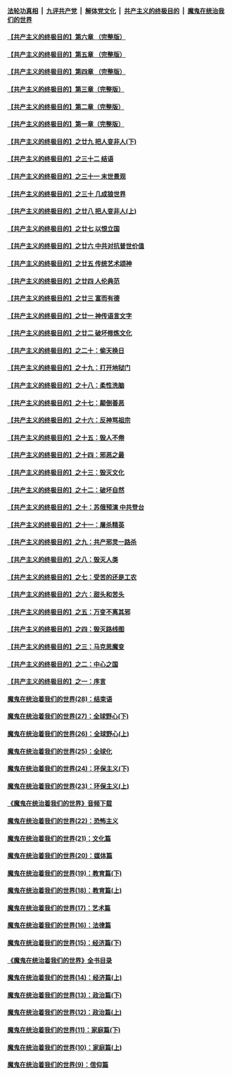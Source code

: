 

####  [法轮功真相](../../../../basic/blob/master/README.md?t=07090602) &nbsp;|&nbsp; [九评共产党](../../../../9ping.md/blob/master/README.md?t=07090602) &nbsp;|&nbsp; [解体党文化](../../../../jtdwh.md/blob/master/README.md?t=07090602)  &nbsp;|&nbsp; [共产主义的终极目的](../../../../gczydzjmd.md/blob/master/README.md?t=07090602) &nbsp;|&nbsp; [魔鬼在统治我们的世界](../../../../mgztzwmdsj.md/blob/master/README.md?t=07090602) 

#### [【共产主义的终极目的】第六章 （完整版）](../pages/nsc422/n11428913.md?t=07090602) 

#### [【共产主义的终极目的】第五章 （完整版）](../pages/nsc422/n11428912.md?t=07090602) 

#### [【共产主义的终极目的】第四章 （完整版）](../pages/nsc422/n11428907.md?t=07090602) 

#### [【共产主义的终极目的】第三章（完整版）](../pages/nsc422/n11428848.md?t=07090602) 

#### [【共产主义的终极目的】第二章（完整版）](../pages/nsc422/n11428831.md?t=07090602) 

#### [【共产主义的终极目的】第一章（完整版）](../pages/nsc422/n11417651.md?t=07090602) 

#### [【共产主义的终极目的】之廿九 把人变非人(下)](../pages/nsc422/n11344140.md?t=07090602) 

#### [【共产主义的终极目的】之三十二 结语](../pages/nsc422/n11360535.md?t=07090602) 

#### [【共产主义的终极目的】之三十一 末世景观](../pages/nsc422/n11351129.md?t=07090602) 

#### [【共产主义的终极目的】之三十 几成狼世界](../pages/nsc422/n11348280.md?t=07090602) 

#### [【共产主义的终极目的】之廿八 把人变非人(上)](../pages/nsc422/n11340492.md?t=07090602) 

#### [【共产主义的终极目的】之廿七 以恨立国](../pages/nsc422/n11336944.md?t=07090602) 

#### [【共产主义的终极目的】之廿六 中共对抗普世价值](../pages/nsc422/n11324785.md?t=07090602) 

#### [【共产主义的终极目的】之廿五 传统艺术颂神](../pages/nsc422/n11296396.md?t=07090602) 

#### [【共产主义的终极目的】之廿四 人伦典范](../pages/nsc422/n11296397.md?t=07090602) 

#### [【共产主义的终极目的】之廿三 富而有德](../pages/nsc422/n11283598.md?t=07090602) 

#### [【共产主义的终极目的】之廿一 神传语言文字](../pages/nsc422/n11263265.md?t=07090602) 

#### [【共产主义的终极目的】之廿二 破坏修炼文化](../pages/nsc422/n11245728.md?t=07090602) 

#### [【共产主义的终极目的】之二十：偷天换日](../pages/nsc422/n11238846.md?t=07090602) 

#### [【共产主义的终极目的】之十九：打开地狱门](../pages/nsc422/n11206376.md?t=07090602) 

#### [【共产主义的终极目的】之十八：柔性洗脑](../pages/nsc422/n11199994.md?t=07090602) 

#### [【共产主义的终极目的】之十七：颠倒善恶](../pages/nsc422/n11179782.md?t=07090602) 

#### [【共产主义的终极目的】之十六：反神骂祖宗](../pages/nsc422/n11166798.md?t=07090602) 

#### [【共产主义的终极目的】之十五：毁人不倦](../pages/nsc422/n11166792.md?t=07090602) 

#### [【共产主义的终极目的】之十四：邪恶之最](../pages/nsc422/n11150249.md?t=07090602) 

#### [【共产主义的终极目的】之十三：毁灭文化](../pages/nsc422/n11135227.md?t=07090602) 

#### [【共产主义的终极目的】之十二：破坏自然](../pages/nsc422/n11135214.md?t=07090602) 

#### [【共产主义的终极目的】之十：苏俄预演 中共登台](../pages/nsc422/n11118424.md?t=07090602) 

#### [【共产主义的终极目的】之十一：屠杀精英](../pages/nsc422/n11118442.md?t=07090602) 

#### [【共产主义的终极目的】之九：共产邪灵一路杀](../pages/nsc422/n11114139.md?t=07090602) 

#### [【共产主义的终极目的】之八：毁灭人类](../pages/nsc422/n11108503.md?t=07090602) 

#### [【共产主义的终极目的】之七：受苦的还是工农](../pages/nsc422/n11101809.md?t=07090602) 

#### [【共产主义的终极目的】之六：甜头和苦头](../pages/nsc422/n11096971.md?t=07090602) 

#### [【共产主义的终极目的】之五：万变不离其邪](../pages/nsc422/n11091285.md?t=07090602) 

#### [【共产主义的终极目的】之四：毁灭路线图](../pages/nsc422/n11086284.md?t=07090602) 

#### [【共产主义的终极目的】之三：马克思魔变](../pages/nsc422/n11061941.md?t=07090602) 

#### [【共产主义的终极目的】之二：中心之国](../pages/nsc422/n11047728.md?t=07090602) 

#### [【共产主义的终极目的】之一：序言](../pages/nsc422/n11086077.md?t=07090602) 

#### [魔鬼在统治着我们的世界(28)：结束语](../pages/nsc422/n10936246.md?t=07090602) 

#### [魔鬼在统治着我们的世界(27)：全球野心(下)](../pages/nsc422/n10928319.md?t=07090602) 

#### [魔鬼在统治着我们的世界(26)：全球野心(上)](../pages/nsc422/n10900318.md?t=07090602) 

#### [魔鬼在统治着我们的世界(25)：全球化](../pages/nsc422/n10788205.md?t=07090602) 

#### [魔鬼在统治着我们的世界(24)：环保主义(下)](../pages/nsc422/n10695307.md?t=07090602) 

#### [魔鬼在统治着我们的世界(23)：环保主义(上)](../pages/nsc422/n10688613.md?t=07090602) 

#### [《魔鬼在统治着我们的世界》音频下载](../pages/nsc422/n10635553.md?t=07090602) 

#### [魔鬼在统治着我们的世界(22)：恐怖主义](../pages/nsc422/n10614727.md?t=07090602) 

#### [魔鬼在统治着我们的世界(21)：文化篇](../pages/nsc422/n10597706.md?t=07090602) 

#### [魔鬼在统治着我们的世界(20)：媒体篇](../pages/nsc422/n10586579.md?t=07090602) 

#### [魔鬼在统治着我们的世界(19)：教育篇(下)](../pages/nsc422/n10564808.md?t=07090602) 

#### [魔鬼在统治着我们的世界(18)：教育篇(上)](../pages/nsc422/n10526970.md?t=07090602) 

#### [魔鬼在统治着我们的世界(17)：艺术篇](../pages/nsc422/n10499093.md?t=07090602) 

#### [魔鬼在统治着我们的世界(16)：法律篇](../pages/nsc422/n10485969.md?t=07090602) 

#### [魔鬼在统治着我们的世界(15)：经济篇(下)](../pages/nsc422/n10469975.md?t=07090602) 

#### [《魔鬼在统治着我们的世界》全书目录](../pages/nsc422/n10464261.md?t=07090602) 

#### [魔鬼在统治着我们的世界(14)：经济篇(上)](../pages/nsc422/n10457370.md?t=07090602) 

#### [魔鬼在统治着我们的世界(13)：政治篇(下)](../pages/nsc422/n10448270.md?t=07090602) 

#### [魔鬼在统治着我们的世界(12)：政治篇(上)](../pages/nsc422/n10444576.md?t=07090602) 

#### [魔鬼在统治着我们的世界(11)：家庭篇(下)](../pages/nsc422/n10440961.md?t=07090602) 

#### [魔鬼在统治着我们的世界(10)：家庭篇(上)](../pages/nsc422/n10435448.md?t=07090602) 

#### [魔鬼在统治着我们的世界(9)：信仰篇](../pages/nsc422/n10432159.md?t=07090602) 

